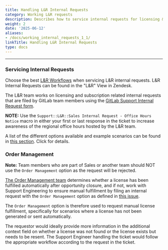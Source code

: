 ```yaml
---
title: Handling L&R Internal Requests
category: Working L&R requests
description: Describes how to service internal requests for licensing & renewals.
weight: 2
date: '2025-06-12'
aliases:
- /docs/working_internal_requests_1_1/
linkTitle: Handling L&R Internal Requests
type: docs
---
```


---

### Servicing Internal Requests

Choose the best [L&R Workflows](/handbook/support/license-and-renewals/workflows/) when servicing L&R internal requests. L&R Internal Requests can be found in the "L&R" View in Zendesk.

The L&R team works on licensing and subscription related internal requests that are filed by GitLab team members using the [GitLab Support Internal Request form](https://support-super-form-gitlab-com-support-support-op-651f22e90ce6d7.gitlab.io/).

**NOTE:** Use the `Support::L&R::Sales Internal Request - Office Hours Notice` macro in either your first or last response in the ticket to increase awareness of the regional office hours hosted by the L&R team.

A list of the different options available and example scenarios can be found in [this section](/handbook/support/internal-support/#common-internal-request-scenarios). Click for details.

### Order Management

**Note:** Team members who are part of Sales or another team should NOT use the `Order Management` option as the request will be rejected.

[The Order Management team](/handbook/sales/field-operations/sales-operations/order-management/) determines whether a license has been fulfilled automatically after opportunity closure, and if not, work with Support Engineering to ensure manual fulfillment by filing an internal request with the `Order Management` option as defined in [this issue](https://gitlab.com/gitlab-com/sales-team/field-operations/deal-desk/-/issues/157).

The `Order Management` option is therefore used to request manual license fulfillment, specifically for scenarios where a license has not been generated or sent automatically.

The requestor would ideally provide more information in the additional context field on whether a license was not found or the license exists but needs to be resent. The Support Engineer handling the ticket would follow the appropriate workflow according to the request in the ticket.

